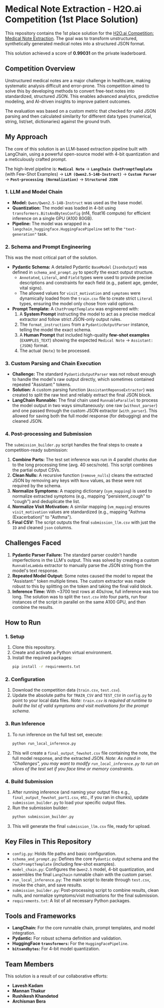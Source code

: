 # Medical Note Extraction - H2O.ai Competition (1st Place Solution)

This repository contains the 1st place solution for the [H2O.ai Competition: Medical Note Extraction](https://www.kaggle.com/competitions/medical-note-extraction-h-2-o-gen-ai-world-ny). The goal was to transform unstructured, synthetically generated medical notes into a structured JSON format.

This solution achieved a score of **0.99031** on the private leaderboard.

## Competition Overview

Unstructured medical notes are a major challenge in healthcare, making systematic analysis difficult and error-prone. This competition aimed to solve this by developing methods to convert free-text notes into standardized, structured JSON. This enables advanced analytics, predictive modeling, and AI-driven insights to improve patient outcomes.

The evaluation was based on a custom metric that checked for valid JSON parsing and then calculated similarity for different data types (numerical, string, list/set, dictionaries) against the ground truth.

## My Approach

The core of this solution is an LLM-based extraction pipeline built with LangChain, using a powerful open-source model with 4-bit quantization and a meticulously crafted prompt.

The high-level pipeline is:
**`Medical Note`** -> **`LangChain ChatPromptTemplate`** (with Few-Shot Examples) -> **`LLM (Qwen2.5-14B-Instruct)`** -> **`Custom Parser`** -> **`Post-processing (Normalization)`** -> **`Structured JSON`**

### 1. LLM and Model Chain

* **Model:** `Qwen/Qwen2.5-14B-Instruct` was used as the base model.
* **Quantization:** The model was loaded in 4-bit using `transformers.BitsAndBytesConfig` (nf4, float16 compute) for efficient inference on a single GPU (A100 80GB).
* **Pipeline:** The model was wrapped in a `langchain_huggingface.HuggingFacePipeline` set to the `"text-generation"` task.

### 2. Schema and Prompt Engineering

This was the most critical part of the solution.

* **Pydantic Schema:** A detailed Pydantic `BaseModel` (`JsonOutput`) was defined in `schema_and_prompt.py` to specify the exact output structure.
    * `Annotated`, `Literal`, and `Field` types were used to provide precise descriptions and constraints for each field (e.g., patient age, gender, vital signs).
    * The allowed values for `visit_motivation` and `symptoms` were dynamically loaded from the `train.csv` file to create strict `Literal` types, ensuring the model only chose from valid options.
* **Prompt Template:** A `ChatPromptTemplate` was engineered with:
    1.  A **System Prompt** instructing the model to act as a precise medical extractor and follow strict JSON-only output rules.
    2.  The `format_instructions` from a `PydanticOutputParser` instance, telling the model the exact schema.
    3.  A **Human Prompt** that included high-quality **few-shot examples** (`EXAMPLES_TEXT`) showing the expected `Medical Note` -> `Assistant: {JSON}` format.
    4.  The actual `{Note}` to be processed.

### 3. Custom Parsing and Chain Execution

* **Challenge:** The standard `PydanticOutputParser` was not robust enough to handle the model's raw output directly, which sometimes contained repeated "Assistant:" tokens.
* **Solution:** A custom parsing function (`AssistantReponseExtractor`) was created to split the raw text and reliably extract the final JSON block.
* **LangChain Runnable:** The final chain used `RunnableParallel` to process the model output in two ways simultaneously: one raw (`without_parser`) and one passed through the custom JSON extractor (`with_parser`). This allowed for saving both the full model response (for debugging) and the cleaned JSON.

### 4. Post-processing and Submission

The `submission_builder.py` script handles the final steps to create a competition-ready submission:

1.  **Combine Parts:** The test set inference was run in 4 parallel chunks due to the long processing time (avg. 40 secs/note). This script combines the partial output CSVs.
2.  **Clean Nulls:** A recursive function (`remove_nulls`) cleans the extracted JSON by removing any keys with `None` values, as these were not required by the schema.
3.  **Normalize Symptoms:** A mapping dictionary (`sym_mapping`) is used to normalize extracted symptoms (e.g., mapping "persistent_cough" to "cough") and deduplicate the list.
4.  **Normalize Visit Motivation:** A similar mapping (`vm_mapping`) ensures `visit_motivation` values are standardized (e.g., mapping "Asthma (Exacerbation)" to "Asthma").
5.  **Final CSV:** The script outputs the final `submission_llm.csv` with just the `ID` and cleaned `json` columns.

## Challenges Faced

1.  **Pydantic Parser Failure:** The standard parser couldn't handle imperfections in the LLM's output. This was solved by creating a custom `RunnableLambda` extractor to manually parse the JSON string from the model's text response.
2.  **Repeated Model Output:** Some notes caused the model to repeat the "Assistant:" token multiple times. The custom extractor was made robust to this by splitting on the token and taking the final valid block.
3.  **Inference Time:** With ~3700 test rows at 40s/row, full inference was too long. The solution was to split the `test.csv` into four parts, run four instances of the script in parallel on the same A100 GPU, and then combine the results.

## How to Run

### 1. Setup

1.  Clone this repository.
2.  Create and activate a Python virtual environment.
3.  Install the required packages:
    ```bash
    pip install -r requirements.txt
    ```
   

### 2. Configuration

1.  Download the competition data (`train.csv`, `test.csv`).
2.  Update the absolute paths for `TRAIN_CSV` and `TEST_CSV` in `config.py` to point to your local data files.
    *Note: `train.csv` is required at runtime to build the list of valid symptoms and visit motivations for the prompt schema*.

### 3. Run Inference

1.  To run inference on the full test set, execute:
    ```bash
    python run_local_inference.py
    ```
   
2.  This will create a `final_output_fewshot.csv` file containing the note, the full model response, and the extracted JSON.
    *Note: As noted in "Challenges", you may want to modify `run_local_inference.py` to run on slices of the test set if you face time or memory constraints.*

### 4. Build Submission

1.  After running inference (and naming your output files e.g., `final_output_fewshot_part1.csv`, etc., if you ran in chunks), update `submission_builder.py` to load your specific output files.
2.  Run the submission builder:
    ```bash
    python submission_builder.py
    ```
3.  This will generate the final `submission_llm.csv` file, ready for upload.

## Key Files in This Repository

* `config.py`: Holds file paths and basic configuration.
* `schema_and_prompt.py`: Defines the core `Pydantic` output schema and the `ChatPromptTemplate` (including few-shot examples).
* `model_chain.py`: Configures the `Qwen2.5` model, 4-bit quantization, and assembles the final `LangChain` runnable chain with the custom parser.
* `run_local_inference.py`: The main script to iterate through `test.csv`, invoke the chain, and save results.
* `submission_builder.py`: Post-processing script to combine results, clean nulls, and normalize symptoms/visit motivations for the final submission.
* `requirements.txt`: A list of all necessary Python packages.

## Tools and Frameworks

* **LangChain:** For the core runnable chain, prompt templates, and model integration.
* **Pydantic:** For robust schema definition and validation.
* **HuggingFace `transformers`:** For the `HuggingFacePipeline`.
* **`bitsandbytes`:** For 4-bit model quantization.

## **Team Members**  
This solution is a result of our collaborative efforts:  
- **Lavesh Kadam**  
- **Mannan Thakur**  
- **Rushikesh Khandetod**  
- **Archisman Bera**  

